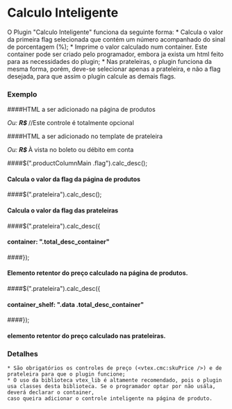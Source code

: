 # Calculo Inteligente

O Plugin "Calculo Inteligente" funciona da seguinte forma:
	* Calcula o valor da primeira flag selecionada que contém um número acompanhado do sinal de porcentagem (%);
	* Imprime o valor calculado num container. Este container pode ser criado pelo programador, embora ja exista um html feito para as necessidades do plugin;
	* Nas prateleiras, o plugin funciona da mesma forma, porém, deve-se selecionar apenas a prateleira, e não a flag desejada, para que assim o plugin calcule as demais flags.

### Exemplo


####HTML a ser adicionado na página de produtos

<div class="desc">
	<em class="valor-desc"><span>Ou:</span> <strong class="descPrice">R$  <span class="total_desc_container"></span></strong></em>
	<span class="dscrptn_desc"><vtex:contentPlaceHolder id="descricao_desconto" /></span> //Este controle é totalmente opcional
</div>

####HTML a ser adicionado no template de prateleira
<div class="desc">				
	<em class="valor_desc"><span>Ou:</span> <strong class="descPrice">R$  <span class="total_desc_container"></span></strong></em>
	<span class="dscrptn_desc">À vista no boleto ou débito em conta</span>
</div>


####$(".productColumnMain .flag").calc_desc();
####	Calcula o valor da flag da página de produtos
	
####$(".prateleira").calc_desc();
####  Calcula o valor da flag das prateleiras
	
####$(".prateleira").calc_desc({
####	container: ".total_desc_container"
####});
####  Elemento retentor do preço calculado na página de produtos.

####$(".prateleira").calc_desc({
####	container_shelf: ".data .total_desc_container"
####});
####  elemento retentor do preço calculado nas prateleiras.

### Detalhes
	* São obrigatórios os controles de preço (<vtex.cmc:skuPrice />) e de prateleira para que o plugin funcione;
	* O uso da biblioteca vtex_lib é altamente recomendado, pois o plugin usa classes desta biblioteca. Se o programador optar por não usála, deverá declarar o container, 
	caso queira adicionar o controle inteligente na página de produto.